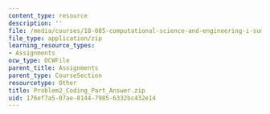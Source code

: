 ```yaml
---
content_type: resource
description: ''
file: /media/courses/18-085-computational-science-and-engineering-i-summer-2020/176ef7a507ae814479856332bc432e14_Problem2_Coding_Part_Answer.zip
file_type: application/zip
learning_resource_types:
- Assignments
ocw_type: OCWFile
parent_title: Assignments
parent_type: CourseSection
resourcetype: Other
title: Problem2_Coding_Part_Answer.zip
uid: 176ef7a5-07ae-8144-7985-6332bc432e14
---
```

